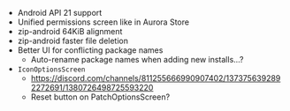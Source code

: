 - Android API 21 support
- Unified permissions screen like in Aurora Store
- zip-android 64KiB alignment
- zip-android faster file deletion
- Better UI for conflicting package names
    - Auto-rename package names when adding new installs...?
- `IconOptionsScreen`
  - https://discord.com/channels/811255666990907402/1373756392892272691/1380726498725593220
  - Reset button on PatchOptionsScreen?
